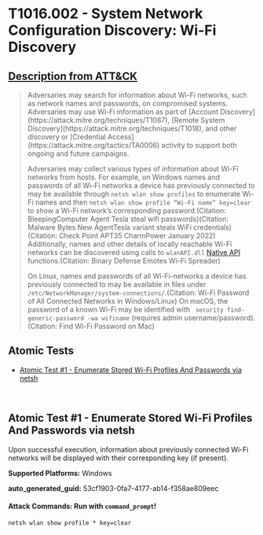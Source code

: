 # T1016.002 - System Network Configuration Discovery: Wi-Fi Discovery
## [Description from ATT&CK](https://attack.mitre.org/techniques/T1016/002)
<blockquote>Adversaries may search for information about Wi-Fi networks, such as network names and passwords, on compromised systems. Adversaries may use Wi-Fi information as part of [Account Discovery](https://attack.mitre.org/techniques/T1087), [Remote System Discovery](https://attack.mitre.org/techniques/T1018), and other discovery or [Credential Access](https://attack.mitre.org/tactics/TA0006) activity to support both ongoing and future campaigns.

Adversaries may collect various types of information about Wi-Fi networks from hosts. For example, on Windows names and passwords of all Wi-Fi networks a device has previously connected to may be available through `netsh wlan show profiles` to enumerate Wi-Fi names and then `netsh wlan show profile “Wi-Fi name” key=clear` to show a Wi-Fi network’s corresponding password.(Citation: BleepingComputer Agent Tesla steal wifi passwords)(Citation: Malware Bytes New AgentTesla variant steals WiFi credentials)(Citation: Check Point APT35 CharmPower January 2022) Additionally, names and other details of locally reachable Wi-Fi networks can be discovered using calls to `wlanAPI.dll` [Native API](https://attack.mitre.org/techniques/T1106) functions.(Citation: Binary Defense Emotes Wi-Fi Spreader)

On Linux, names and passwords of all Wi-Fi-networks a device has previously connected to may be available in files under ` /etc/NetworkManager/system-connections/`.(Citation: Wi-Fi Password of All Connected Networks in Windows/Linux) On macOS, the password of a known Wi-Fi may be identified with ` security find-generic-password -wa wifiname` (requires admin username/password).(Citation: Find Wi-Fi Password on Mac)
</blockquote>

## Atomic Tests

- [Atomic Test #1 - Enumerate Stored Wi-Fi Profiles And Passwords via netsh](#atomic-test-1---enumerate-stored-wi-fi-profiles-and-passwords-via-netsh)


<br/>

## Atomic Test #1 - Enumerate Stored Wi-Fi Profiles And Passwords via netsh
Upon successful execution, information about previously connected Wi-Fi networks will be displayed with their corresponding key (if present).

**Supported Platforms:** Windows


**auto_generated_guid:** 53cf1903-0fa7-4177-ab14-f358ae809eec






#### Attack Commands: Run with `command_prompt`! 


```cmd
netsh wlan show profile * key=clear
```






<br/>
